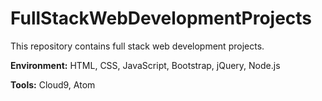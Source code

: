 # FullStackWebDevelopmentProjects
This repository contains full stack web development projects.

**Environment:** HTML, CSS, JavaScript, Bootstrap, jQuery, Node.js

**Tools:** Cloud9, Atom
